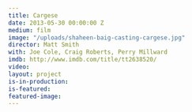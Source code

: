 ```yaml
---
title: Cargese
date: 2013-05-30 00:00:00 Z
medium: film
image: "/uploads/shaheen-baig-casting-cargese.jpg"
director: Matt Smith
with: Joe Cole, Craig Roberts, Perry Millward
imdb: http://www.imdb.com/title/tt2638520/
video: 
layout: project
is-in-production: 
is-featured: 
featured-image: 
---
```


